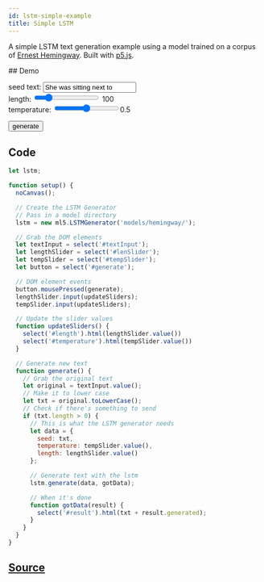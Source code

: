 ```yaml
---
id: lstm-simple-example
title: Simple LSTM
---
```


A simple LSTM text generation example using a model trained on a corpus of [Ernest Hemingway](https://en.wikipedia.org/wiki/Ernest_Hemingway). Built with [p5.js](https://p5js.org/).

## Demo

<div class="example">
  <p>
    seed text:
    <input id="textInput" value="She was sitting next to" />
    <br/> length:
    <input id="lenSlider" type="range" min="10" max="500" value="100"> <span id="length">100</span>
    <br/> temperature:
    <input id="tempSlider" type="range" min="0" max="1" step="0.01"><span id="temperature">0.5</span>
  </p>
  <p>
    <button id="generate">generate</button>
  </p>
  <p id="result"></p>
</div>

<script src="assets/scripts/example-lstm-simple.js"></script>

## Code

```javascript
let lstm;

function setup() {
  noCanvas();

  // Create the LSTM Generator
  // Pass in a model directory
  lstm = new ml5.LSTMGenerator('models/hemingway/');

  // Grab the DOM elements
  let textInput = select('#textInput');
  let lengthSlider = select('#lenSlider');
  let tempSlider = select('#tempSlider');
  let button = select('#generate');

  // DOM element events
  button.mousePressed(generate);
  lengthSlider.input(updateSliders);
  tempSlider.input(updateSliders);

  // Update the slider values
  function updateSliders() {
    select('#length').html(lengthSlider.value())
    select('#temperature').html(tempSlider.value())
  }

  // Generate new text
  function generate() {
    // Grab the original text
    let original = textInput.value();
    // Make it to lower case
    let txt = original.toLowerCase();
    // Check if there's something to send
    if (txt.length > 0) {
      // This is what the LSTM generator needs
      let data = {
        seed: txt,
        temperature: tempSlider.value(),
        length: lengthSlider.value()
      };

      // Generate text with the lstm
      lstm.generate(data, gotData);

      // When it's done
      function gotData(result) {
        select('#result').html(txt + result.generated);
      }
    }
  }
}
```

## [Source]()


